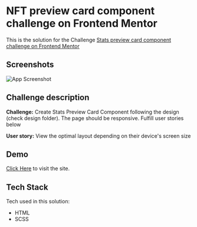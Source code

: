 
# NFT preview card component challenge on Frontend Mentor

This is the solution for the Challenge [Stats preview card component challenge on Frontend Mentor](https://www.frontendmentor.io/challenges/stats-preview-card-component-8JqbgoU62)

## Screenshots

![App Screenshot](https://telegra.ph/file/c7a893ca2dfb1ec98df04.png)


## Challenge description 

**Challenge:** Create Stats Preview Card Component following the design (check design folder). The page should be responsive. Fulfill user stories below

**User story:** View the optimal layout depending on their device's screen size

## Demo

[Click Here](https://stats-preview-compone.netlify.app/) to visit the site.


## Tech Stack

Tech used in this solution:

- HTML
- SCSS
